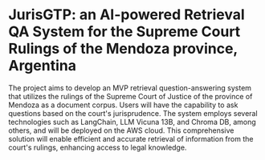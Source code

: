 # JurisGTP: an AI-powered Retrieval QA System for the Supreme Court Rulings of the Mendoza province, Argentina

The project aims to develop an MVP retrieval question-answering system that utilizes the rulings of the Supreme Court of Justice of the province of Mendoza as a document corpus. Users will have the capability to ask questions based on the court's jurisprudence. The system employs several technologies such as LangChain, LLM Vicuna 13B, and Chroma DB, among others, and will be deployed on the AWS cloud. This comprehensive solution will enable efficient and accurate retrieval of information from the court's rulings, enhancing access to legal knowledge.
